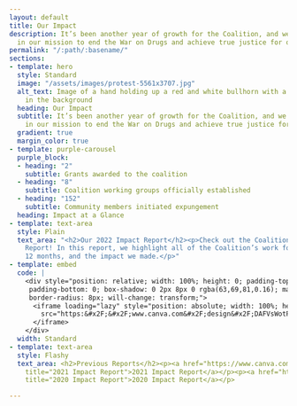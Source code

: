 ```yaml
---
layout: default
title: Our Impact
description: It’s been another year of growth for the Coalition, and we remain steadfast
  in our mission to end the War on Drugs and achieve true justice for our communities.
permalink: "/:path/:basename/"
sections:
- template: hero
  style: Standard
  image: "/assets/images/protest-5561x3707.jpg"
  alt_text: Image of a hand holding up a red and white bullhorn with a tall tan building
    in the background
  heading: Our Impact
  subtitle: It’s been another year of growth for the Coalition, and we remain steadfast
    in our mission to end the War on Drugs and achieve true justice for our communities.
  gradient: true
  margin_color: true
- template: purple-carousel
  purple_block:
  - heading: "2"
    subtitle: Grants awarded to the coalition
  - heading: "8"
    subtitle: Coalition working groups officially established
  - heading: "152"
    subtitle: Community members initiated expungement
  heading: Impact at a Glance
- template: text-area
  style: Plain
  text_area: "<h2>Our 2022 Impact Report</h2><p>Check out the Coalition’s 2022 Impact
    Report! In this report, we highlight all of the Coalition’s work for the last
    12 months, and the impact we made.</p>"
- template: embed
  code: |
    <div style="position: relative; width: 100%; height: 0; padding-top: 100.0000%;
     padding-bottom: 0; box-shadow: 0 2px 8px 0 rgba(63,69,81,0.16); margin-top: 1.6em; margin-bottom: 0.9em; overflow: hidden;
     border-radius: 8px; will-change: transform;">
      <iframe loading="lazy" style="position: absolute; width: 100%; height: 100%; top: 0; left: 0; border: none; padding: 0;margin: 0;"
        src="https:&#x2F;&#x2F;www.canva.com&#x2F;design&#x2F;DAFVsWotPAo&#x2F;view?embed" allowfullscreen="allowfullscreen" allow="fullscreen">
      </iframe>
    </div>
  width: Standard
- template: text-area
  style: Flashy
  text_area: <h2>Previous Reports</h2><p><a href="https://www.canva.com/design/DAEyvLK9lOI/HJo00X8beXliHOcKIObjzw/view#1"
    title="2021 Impact Report">2021 Impact Report</a></p><p><a href="https://www.canva.com/design/DAERK-8UNvo/MUYnKKaxxqJMWzeR7ACZSw/view?utm_content=DAERK-8UNvo&amp;utm_campaign=designshare&amp;utm_medium=embeds&amp;utm_source=link"
    title="2020 Impact Report">2020 Impact Report</a></p>

---
```


